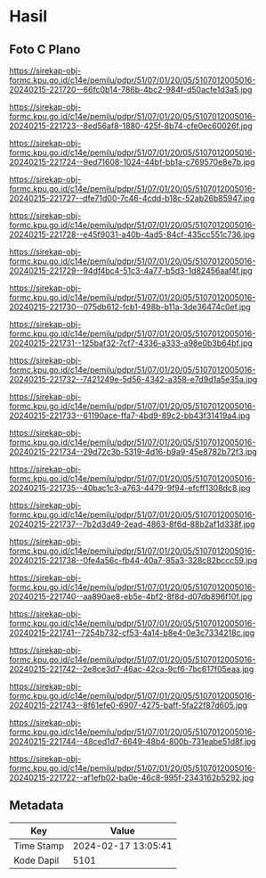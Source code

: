 # Hasil

## Foto C Plano

https://sirekap-obj-formc.kpu.go.id/c14e/pemilu/pdpr/51/07/01/20/05/5107012005016-20240215-221720--66fc0b14-786b-4bc2-984f-d50acfe1d3a5.jpg

https://sirekap-obj-formc.kpu.go.id/c14e/pemilu/pdpr/51/07/01/20/05/5107012005016-20240215-221723--8ed56af8-1880-425f-8b74-cfe0ec60026f.jpg

https://sirekap-obj-formc.kpu.go.id/c14e/pemilu/pdpr/51/07/01/20/05/5107012005016-20240215-221724--9ed71608-1024-44bf-bb1a-c769570e8e7b.jpg

https://sirekap-obj-formc.kpu.go.id/c14e/pemilu/pdpr/51/07/01/20/05/5107012005016-20240215-221727--dfe71d00-7c46-4cdd-b18c-52ab26b85947.jpg

https://sirekap-obj-formc.kpu.go.id/c14e/pemilu/pdpr/51/07/01/20/05/5107012005016-20240215-221728--e45f9031-a40b-4ad5-84cf-435cc551c736.jpg

https://sirekap-obj-formc.kpu.go.id/c14e/pemilu/pdpr/51/07/01/20/05/5107012005016-20240215-221729--94df4bc4-51c3-4a77-b5d3-1d82456aaf4f.jpg

https://sirekap-obj-formc.kpu.go.id/c14e/pemilu/pdpr/51/07/01/20/05/5107012005016-20240215-221730--075db612-fcb1-498b-b11a-3de36474c0ef.jpg

https://sirekap-obj-formc.kpu.go.id/c14e/pemilu/pdpr/51/07/01/20/05/5107012005016-20240215-221731--125baf32-7cf7-4336-a333-a98e0b3b64bf.jpg

https://sirekap-obj-formc.kpu.go.id/c14e/pemilu/pdpr/51/07/01/20/05/5107012005016-20240215-221732--7421249e-5d56-4342-a358-e7d9d1a5e35a.jpg

https://sirekap-obj-formc.kpu.go.id/c14e/pemilu/pdpr/51/07/01/20/05/5107012005016-20240215-221733--61190ace-ffa7-4bd9-89c2-bb43f31419a4.jpg

https://sirekap-obj-formc.kpu.go.id/c14e/pemilu/pdpr/51/07/01/20/05/5107012005016-20240215-221734--29d72c3b-5319-4d16-b9a9-45e8782b72f3.jpg

https://sirekap-obj-formc.kpu.go.id/c14e/pemilu/pdpr/51/07/01/20/05/5107012005016-20240215-221735--40bac1c3-a763-4479-9f94-efcff1308dc8.jpg

https://sirekap-obj-formc.kpu.go.id/c14e/pemilu/pdpr/51/07/01/20/05/5107012005016-20240215-221737--7b2d3d49-2ead-4863-8f6d-88b2af1d338f.jpg

https://sirekap-obj-formc.kpu.go.id/c14e/pemilu/pdpr/51/07/01/20/05/5107012005016-20240215-221738--0fe4a56c-fb44-40a7-85a3-328c82bccc59.jpg

https://sirekap-obj-formc.kpu.go.id/c14e/pemilu/pdpr/51/07/01/20/05/5107012005016-20240215-221740--aa890ae8-eb5e-4bf2-8f8d-d07db896f10f.jpg

https://sirekap-obj-formc.kpu.go.id/c14e/pemilu/pdpr/51/07/01/20/05/5107012005016-20240215-221741--7254b732-cf53-4a14-b8e4-0e3c7334218c.jpg

https://sirekap-obj-formc.kpu.go.id/c14e/pemilu/pdpr/51/07/01/20/05/5107012005016-20240215-221742--2e8ce3d7-46ac-42ca-9cf6-7bc617f05eaa.jpg

https://sirekap-obj-formc.kpu.go.id/c14e/pemilu/pdpr/51/07/01/20/05/5107012005016-20240215-221743--8f61efe0-6907-4275-baff-5fa22f87d605.jpg

https://sirekap-obj-formc.kpu.go.id/c14e/pemilu/pdpr/51/07/01/20/05/5107012005016-20240215-221744--48ced1d7-6649-48b4-800b-731eabe51d8f.jpg

https://sirekap-obj-formc.kpu.go.id/c14e/pemilu/pdpr/51/07/01/20/05/5107012005016-20240215-221722--af1efb02-ba0e-46c8-995f-2343162b5292.jpg


## Metadata

| Key        | Value               |
| ---------- | ------------------- |
| Time Stamp | 2024-02-17 13:05:41 |
| Kode Dapil | 5101                |



